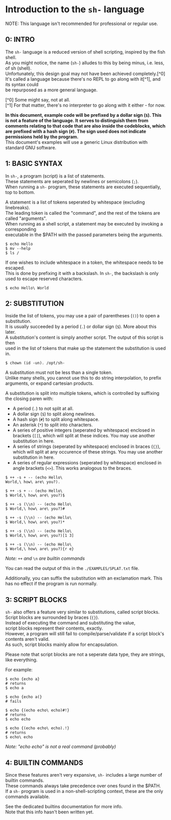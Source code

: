 # Introduction to the `sh-` language

NOTE: This language isn't recommended for professional or regular use.

## 0: INTRO

The `sh-` language is a reduced version of shell scripting, inspired by the fish shell.  
As you might notice, the name (`sh-`) alludes to this by being minus, i.e. less, of sh (shell).  
Unfortunately, this design goal may not have been achieved completely.[^0]  
It's called a language because there's no REPL to go along with it[^1], and its syntax could  
be repurposed as a more general language.

[^0] Some might say, not at all.  
[^1] For that matter, there's no interpreter to go along with it either - for now.

**In this document, example code will be prefixed by a dollar sign (`$`). This is not a feature of the language. It serves to distinguish them from comments relating to that code that are also inside the codeblocks, which are prefixed with a hash sign (`#`). The sign used does not indicate permissions held by the program.**  
This document's examples will use a generic Linux distribution with standard GNU software.

## 1: BASIC SYNTAX

In `sh-`, a program (script) is a list of statements.  
These statements are seperated by newlines or semicolons (`;`).  
When running a `sh-` program, these statements are executed sequentially, top to bottom.

A statement is a list of tokens seperated by whitespace (excluding linebreaks).  
The leading token is called the "command", and the rest of the tokens are called "arguments".  
When running as a shell script, a statement may be executed by invoking a corresponding  
executable in the $PATH with the passed parameters being the arguments.

```  
$ echo Hello  
$ mv --help  
$ ls /  
```

If one wishes to include whitespace in a token, the whitespace needs to be escaped.  
This is done by prefixing it with a backslash. In `sh-`, the backslash is only used to escape reserved characters.

```  
$ echo Hello\ World  
```

## 2: SUBSTITUTION

Inside the list of tokens, you may use a pair of parentheses (`()`) to open a substitution.  
It is usually succeeded by a period (`.`) or dollar sign (`$`). More about this later.  
A substitution's content is simply another script. The output of this script is then  
used in the list of tokens that make up the statement the substitution is used in.

```  
$ chown (id -un). /opt/sh-  
```

A substitution must not be less than a single token.  
Unlike many shells, you cannot use this to do string interpolation, to prefix  
arguments, or expand cartesian products.

A substitution is split into multiple tokens, which is controlled by suffixing the closing paren with:

- A period (`.`) to not split at all.  
- A dollar sign (`$`) to split along newlines.  
- A hash sign (`#`) to split along whitespace.  
- An asterisk (`*`) to split into characters.  
- A series of positive integers (seperated by whitespace) enclosed in brackets (`[]`),
  which will split at these indices. You may use another substitution in here.  
- A series of strings (seperated by whitespace) enclosed in braces (`{}`),
  which will split at any occurence of these strings. You may use another substitution in here.  
- A series of regular expressions (seperated by whitespace) enclosed in angle brackets (`<>`).
  This works analogous to the braces.

```  
$ ++ -s + -- (echo Hello\  
World,\ how\ are\ you?).  
```  
```  
$ ++ -s + -- (echo Hello\  
$ World,\ how\ are\ you?)$  
```  
```  
$ ++ -s (\\n) -- (echo Hello\  
$ World,\ how\ are\ you?)#  
```  
```  
$ ++ -s (\\n) -- (echo Hello\  
$ World,\ how\ are\ you?)*  
```  
```  
$ ++ -s (\\n) -- (echo Hello\  
$ World,\ how\ are\ you?)[1 3]  
```  
```  
$ ++ -s (\\n) -- (echo Hello\  
$ World,\ how\ are\ you?){r e}  
```

*Note:* `++` *and* `\n` *are builtin commands*

You can read the output of this in the `./EXAMPLES/SPLAT.txt` file.

Additionally, you can suffix the substitution with an exclamation mark. This has no effect if the program is run normally.

## 3: SCRIPT BLOCKS

`sh-` also offers a feature very similar to substitutions, called script blocks.  
Script blocks are surrounded by braces (`{}`).  
Instead of executing the command and substituting the value,  
script blocks represent their contents, exactly.  
However, a program will still fail to compile/parse/validate if a script block's contents aren't valid.  
As such, script blocks mainly allow for encapsulation.

Please note that script blocks are not a seperate data type, they are strings, like everything.

For example:

```  
$ echo {echo a}  
# returns  
$ echo a  
```

```  
$ echo {echo a(}  
# fails  
```

```  
$ echo {(echo echo\ echo)#!}  
# returns  
$ echo echo  
```

```  
$ echo {(echo echo\ echo).!}  
# returns  
$ echo\ echo  
```  
*Note: "echo echo" is not a real command (probably)*

## 4: BUILTIN COMMANDS

Since these features aren't very expansive, `sh-` includes a large number of builtin commands.  
These commands always take precedence over ones found in the $PATH.  
If a `sh-` program is used in a non-shell-scripting context, these are the only commands available.

See the dedicated builtins documentation for more info.  
Note that this info hasn't been written yet.
